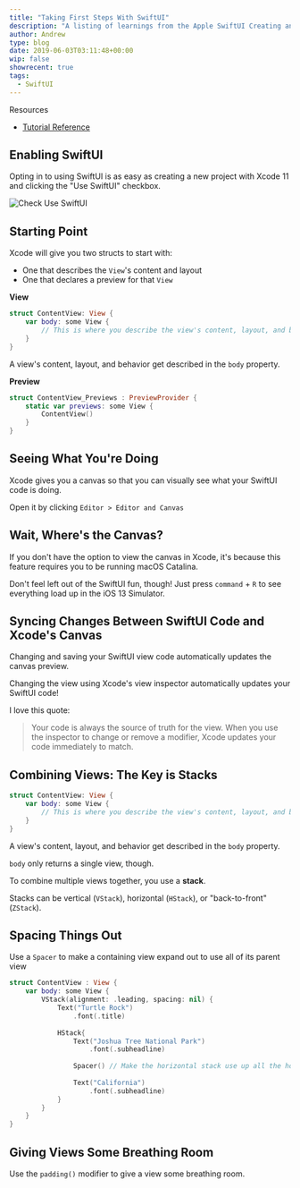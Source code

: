 ```yaml
---
title: "Taking First Steps With SwiftUI"
description: "A listing of learnings from the Apple SwiftUI Creating and Combining Views tutorial"
author: Andrew
type: blog
date: 2019-06-03T03:11:48+00:00
wip: false
showrecent: true
tags:
  - SwiftUI
---
```


<a name="resources" class="jump-target"></a>
<div class="resources">
<div class="resources-header">
Resources
</div>
<ul class="resources-content">
<li>
<i class="fas fa-book"></i> <a href="https://developer.apple.com/tutorials/swiftui/creating-and-combining-views" rel="nofollow">Tutorial Reference</a>
</li>
</ul>
</div>

## Enabling SwiftUI
Opting in to using SwiftUI is as easy as creating a new project with Xcode 11 and clicking the "Use SwiftUI" checkbox.

![Check Use SwiftUI](enable-swiftui.png)

## Starting Point
Xcode will give you two structs to start with:

* One that describes the `View`'s content and layout
* One that declares a preview for that `View`

**View**

```swift
struct ContentView: View {
    var body: some View {
        // This is where you describe the view's content, layout, and behavior
    }
}
```

A view's content, layout, and behavior get described in the `body` property.

**Preview**

```swift
struct ContentView_Previews : PreviewProvider {
    static var previews: some View {
        ContentView()
    }
}
```

## Seeing What You're Doing
Xcode gives you a canvas so that you can visually see what your SwiftUI code is doing.

Open it by clicking `Editor > Editor and Canvas`

## Wait, Where's the Canvas?
If you don't have the option to view the canvas in Xcode, it's because this feature requires you to be running macOS Catalina.

Don't feel left out of the SwiftUI fun, though!  Just press `command` + `R` to see everything load up in the iOS 13 Simulator.

## Syncing Changes Between SwiftUI Code and Xcode's Canvas
Changing and saving your SwiftUI view code automatically updates the canvas preview.

Changing the view using Xcode's view inspector automatically updates your SwiftUI code!

I love this quote:

> Your code is always the source of truth for the view. When you use the inspector to change or remove a modifier, Xcode updates your code immediately to match.

## Combining Views:  The Key is Stacks
```swift
struct ContentView: View {
    var body: some View {
        // This is where you describe the view's content, layout, and behavior
    }
}
```

A view's content, layout, and behavior get described in the `body` property.

`body` only returns a single view, though.

To combine multiple views together, you use a **stack**.

Stacks can be vertical (`VStack`), horizontal (`HStack`), or "back-to-front" (`ZStack`).

## Spacing Things Out

Use a `Spacer` to make a containing view expand out to use all of its parent view

```swift
struct ContentView : View {
    var body: some View {
        VStack(alignment: .leading, spacing: nil) {
            Text("Turtle Rock")
                .font(.title)
            
            HStack{
                Text("Joshua Tree National Park")
                    .font(.subheadline)
                
                Spacer() // Make the horizontal stack use up all the horizontal space of the parent VStack
                
                Text("California")
                    .font(.subheadline)
            }
        }
    }
}
```

## Giving Views Some Breathing Room
Use the `padding()` modifier to give a view some breathing room.